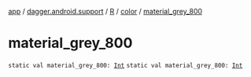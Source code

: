 [app](../../../index.md) / [dagger.android.support](../../index.md) / [R](../index.md) / [color](index.md) / [material_grey_800](./material_grey_800.md)

# material_grey_800

`static val material_grey_800: `[`Int`](https://kotlinlang.org/api/latest/jvm/stdlib/kotlin/-int/index.html)
`static val material_grey_800: `[`Int`](https://kotlinlang.org/api/latest/jvm/stdlib/kotlin/-int/index.html)